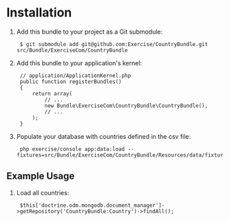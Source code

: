 Installation
============

  1. Add this bundle to your project as a Git submodule:

          $ git submodule add git@github.com:Exercise/CountryBundle.git src/Bundle/ExerciseCom/CountryBundle

  2. Add this bundle to your application's kernel:

          // application/ApplicationKernel.php
          public function registerBundles()
          {
              return array(
                  // ...
                  new Bundle\ExerciseCom\CountryBundle\CountryBundle(),
                  // ...
              );
          }

  3. Populate your database with countries defined in the csv file:

          php exercise/console app:data:load --fixtures=src/Bundle/ExerciseCom/CountryBundle/Resources/data/fixtures/doctrine/mongodb

Example Usage
-----------------------------

  1. Load all countries:

          $this['doctrine.odm.mongodb.document_manager']->getRepository('CountryBundle:Country')->findAll();